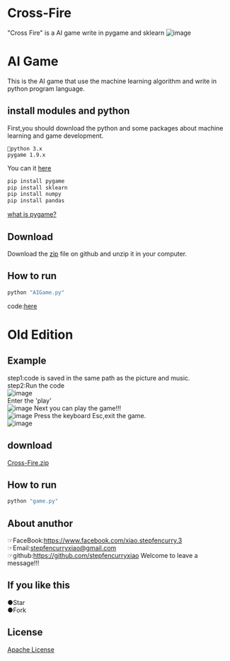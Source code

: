 # Cross-Fire
"Cross Fire" is a AI game write in pygame and sklearn
![image](https://github.com/stepfencurryxiao/Cross-Fire/blob/master/.github/pygame.jpg)

# AI Game
This is the AI game that use the machine learning algorithm and write in python program language.    
## install modules and python
First,you should download the python and some packages about machine learning and game development.  
```
🐍python 3.x
pygame 1.9.x
```
You can it [here](https://www.python.org/download/release/python-374/)  
```Python
pip install pygame
pip install sklearn
pip install numpy
pip install pandas
```

[what is pygame?](https://www.pygame.org)  
## Download
Download the [zip](https://github.com/stepfencurryxiao/Cross-Fire/blob/master/Cross-Fire-AI.zip) file on github and unzip it in your computer.  
## How to run
```python
python "AIGame.py"  
```
code:[here](https://github.com/stepfencurryxiao/Cross-Fire/blob/master/old_Edition/game.py)  
# Old Edition  
## Example  
step1:code is saved in the same path as the picture and music.  
step2:Run the code  
![image](https://github.com/stepfencurryxiao/Cross-Fire/blob/master/.github/run01.png)  
Enter the 'play'  
![image](https://github.com/stepfencurryxiao/Cross-Fire/blob/master/.github/gamestart.png)
Next you can play the game!!!  
![image](https://github.com/stepfencurryxiao/Cross-Fire/blob/master/.github/run02.png)
Press the keyboard Esc,exit the game.  
![image](https://github.com/stepfencurryxiao/Cross-Fire/blob/master/.github/run03.png)

## download
[Cross-Fire.zip](https://github.com/stepfencurryxiao/Cross-Fire/blob/master/Cross-Fire.zip)

## How to run
```python
python "game.py"
```

## About anuthor
☞FaceBook:https://www.facebook.com/xiao.stepfencurry.3  
☞Email:stepfencurryxiao@gmail.com  
☞github:https://github.com/stepfencurryxiao
Welcome to leave a message!!!
  
## If you like this 
●Star  
●Fork

## License
[Apache License](https://github.com/stepfencurryxiao/Cross-Fire/blob/master/LICENSE)






